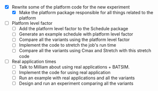 - [x] Rewrite some of the platform code for the new experiment
  - [x] Make the platform package responsible for all things related to the
    platform

- [ ] Platform level factor
  - [ ] Add the platform level factor to the Schedule package
  - [ ] Generate an example schedule with platform level factor
  - [ ] Compare all the variants using the platform level factor
  - [ ] Implement the code to stretch the job's run time
  - [ ] Compare all the variants using Cmax and Stretch with this stretch code

- [ ] Real application times
  - [ ] Talk to Milliam about using real applications + BATSIM.
  - [ ] Implement the code for using real application
  - [ ] Run an example with real applications and all the variants
  - [ ] Design and run an experiment comparing all the variants
